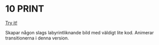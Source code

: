 # 10 PRINT

[Try it!](https://christernilsson.github.io/Lab/2017/097-10print/index.html)

Skapar någon slags labyrintliknande bild med väldigt lite kod.
Animerar transitionerna i denna version.

